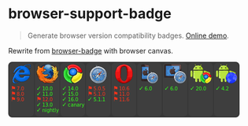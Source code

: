 # browser-support-badge

> Generate browser version compatibility badges. [Online demo](http://git.hust.cc/browser-support-badge).

Rewrite from [browser-badge](https://github.com/substack/browser-badge) with browser canvas.

![badge](example/badge.png)
